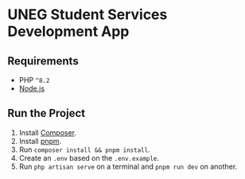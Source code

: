 # UNEG Student Services Development App

## Requirements

-   PHP `^8.2`
-   [Node.js](https://nodejs.org/es)

## Run the Project

1. Install [Composer](https://getcomposer.org/).
2. Install [pnpm](https://pnpm.io/).
3. Run `composer install && pnpm install`.
4. Create an `.env` based on the `.env.example`.
5. Run `php artisan serve` on a terminal and `pnpm run dev` on another.
